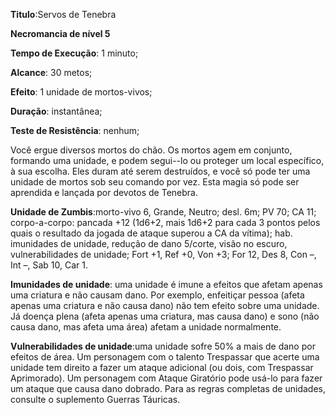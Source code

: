 **Titulo**:Servos de Tenebra

**Necromancia de nível 5**

**Tempo de Execução**: 1 minuto;

**Alcance**: 30 metos;

**Efeito**: 1 unidade de mortos-vivos;

**Duração**: instantânea;

**Teste de Resistência**: nenhum;

Você ergue diversos mortos do 
chão. Os mortos agem em conjunto, 
formando uma unidade, e podem segui--lo ou proteger um local específico, à sua 
escolha. Eles duram até serem destruídos, e você só pode ter uma unidade de 
mortos sob seu comando por vez. Esta 
magia só pode ser aprendida e lançada 
por devotos de Tenebra.

__Unidade de Zumbis__:morto-vivo 
6, Grande, Neutro; desl. 6m; PV 70; 
CA 11; corpo-a-corpo: pancada +12 
(1d6+2, mais 1d6+2 para cada 3 pontos 
pelos quais o resultado da jogada de 
ataque superou a CA da vítima); hab. 
imunidades de unidade, redução de 
dano 5/corte, visão no escuro, vulnerabilidades de unidade; Fort +1, Ref +0, 
Von +3; For 12, Des 8, Con –, Int –, 
Sab 10, Car 1.

__Imunidades de unidade__: uma unidade é imune a efeitos que afetam apenas 
uma criatura e não causam dano. Por 
exemplo, enfeitiçar pessoa (afeta apenas 
uma criatura e não causa dano) não 
tem efeito sobre uma unidade. Já doença 
plena (afeta apenas uma criatura, mas 
causa dano) e sono  (não causa dano, 
mas afeta uma área) afetam a unidade 
normalmente.

__Vulnerabilidades de unidade__:uma 
unidade sofre 50% a mais de dano por 
efeitos de área. Um personagem com 
o talento Trespassar que acerte uma 
unidade tem direito a fazer um ataque 
adicional (ou dois, com Trespassar Aprimorado). Um personagem com Ataque 
Giratório pode usá-lo para fazer um 
ataque que causa dano dobrado.
Para as regras completas de unidades, consulte o suplemento Guerras 
Táuricas.
